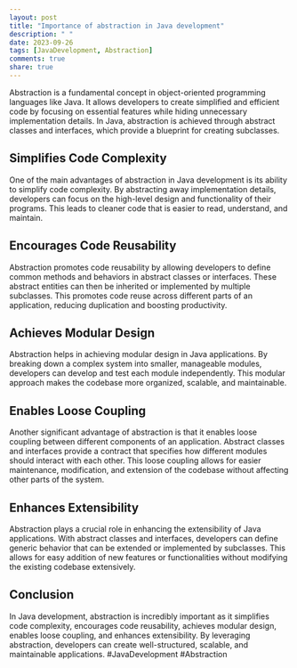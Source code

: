 ```yaml
---
layout: post
title: "Importance of abstraction in Java development"
description: " "
date: 2023-09-26
tags: [JavaDevelopment, Abstraction]
comments: true
share: true
---
```


Abstraction is a fundamental concept in object-oriented programming languages like Java. It allows developers to create simplified and efficient code by focusing on essential features while hiding unnecessary implementation details. In Java, abstraction is achieved through abstract classes and interfaces, which provide a blueprint for creating subclasses.

## Simplifies Code Complexity

One of the main advantages of abstraction in Java development is its ability to simplify code complexity. By abstracting away implementation details, developers can focus on the high-level design and functionality of their programs. This leads to cleaner code that is easier to read, understand, and maintain.

## Encourages Code Reusability

Abstraction promotes code reusability by allowing developers to define common methods and behaviors in abstract classes or interfaces. These abstract entities can then be inherited or implemented by multiple subclasses. This promotes code reuse across different parts of an application, reducing duplication and boosting productivity.

## Achieves Modular Design

Abstraction helps in achieving modular design in Java applications. By breaking down a complex system into smaller, manageable modules, developers can develop and test each module independently. This modular approach makes the codebase more organized, scalable, and maintainable.

## Enables Loose Coupling

Another significant advantage of abstraction is that it enables loose coupling between different components of an application. Abstract classes and interfaces provide a contract that specifies how different modules should interact with each other. This loose coupling allows for easier maintenance, modification, and extension of the codebase without affecting other parts of the system.

## Enhances Extensibility

Abstraction plays a crucial role in enhancing the extensibility of Java applications. With abstract classes and interfaces, developers can define generic behavior that can be extended or implemented by subclasses. This allows for easy addition of new features or functionalities without modifying the existing codebase extensively.

## Conclusion

In Java development, abstraction is incredibly important as it simplifies code complexity, encourages code reusability, achieves modular design, enables loose coupling, and enhances extensibility. By leveraging abstraction, developers can create well-structured, scalable, and maintainable applications. #JavaDevelopment #Abstraction